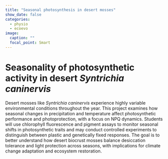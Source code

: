 ```yaml
---
title: "Seasonal photosynthesis in desert mosses"
show_date: false
categories:
  - physio
  - ecoevo
image:
  caption: ""
  focal_point: Smart
---
```


# Seasonality of photosynthetic activity in desert *Syntrichia caninervis*

Desert mosses like *Syntrichia caninervis* experience highly variable environmental conditions throughout the year. This project examines how seasonal changes in precipitation and temperature affect photosynthetic performance and photoprotection, with a focus on NPQ dynamics. Students will use chlorophyll fluorescence and pigment assays to monitor seasonal shifts in photosynthetic traits and may conduct controlled experiments to distinguish between plastic and genetically fixed responses. The goal is to better understand how desert biocrust mosses balance desiccation tolerance and light protection across seasons, with implications for climate change adaptation and ecosystem restoration.

